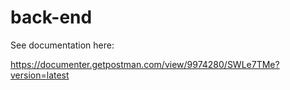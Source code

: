 # back-end

See documentation here:

https://documenter.getpostman.com/view/9974280/SWLe7TMe?version=latest

